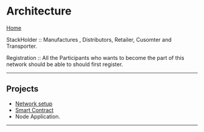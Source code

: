 # Architecture

[Home](/README.md)

StackHolder :: Manufactures , Distributors, Retailer, Cusomter and Transporter.

Registration :: All the Participants who wants to become the part of this network should be able to should first register.

---

## Projects

- [Network setup](./1_network/README.md)
- [Smart Contract](./2_chaincode/README.md)
- Node Application.

---
